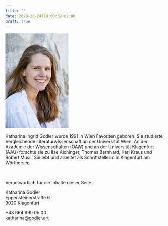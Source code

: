 ```yaml
---
title: ""
date: 2020-10-24T18:00:02+02:00
draft: true
---
```


<img style="height: 300px" src="godler2_300px.jpg" />
<p>Katharina Ingrid Godler wurde 1991 in Wien Favoriten geboren. Sie studierte Vergleichende Literaturwissenschaft an der Universität Wien. An der Akademie der Wissenschaften (ÖAW) und an der Universität Klagenfurt (AAU) forschte sie zu Ilse Aichinger, Thomas Bernhard, Karl Kraus und Robert Musil. Sie lebt und arbeitet als Schriftstellerin in Klagenfurt am Wörthersee.</p>
<p><br/></p>
<p>Verantwortlich für die Inhalte dieser Seite:</p>
<p>Katharina Godler<br/>
Eppensteinerstraße 6<br/>
9020 Klagenfurt<br/>

+43 664 999 05 00<br/>
<a href="katharina@godler.art">katharina@godler.art</a>
